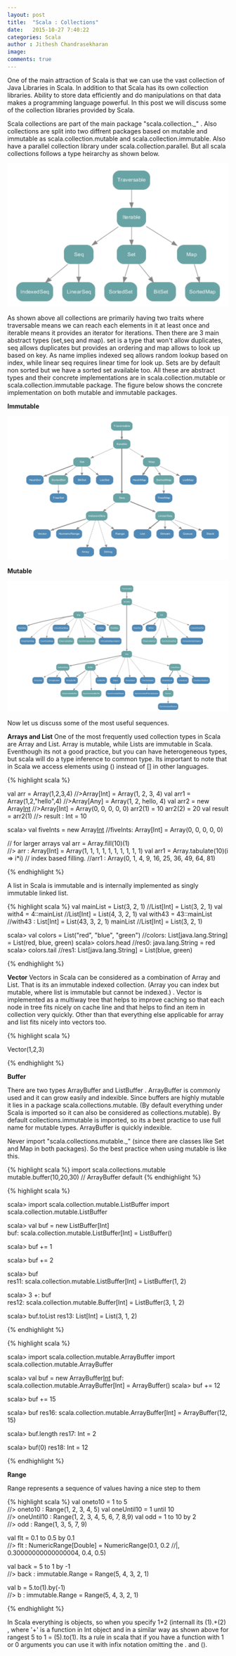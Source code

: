 ```yaml
---
layout: post
title:  "Scala : Collections"
date:   2015-10-27 7:40:22
categories: Scala
author : Jithesh Chandrasekharan
image: 
comments: true
---
```


One of the main attraction of Scala is that we can use the vast collection of Java Libraries in Scala. In addition to that Scala has its own collection libraries. Ability to store data efficiently and do manipulations on that data makes a programming language powerful. In this post we will discuss some of the collection libraries provided by Scala.

Scala collections are part of the main package "scala.collection._" . Also collections are split into two diffrent packages based on mutable and immutable as scala.collection.mutable and scala.collection.immutable. Also have a parallel collection library under scala.collection.parallel. But all scala collections follows a type heirarchy as shown below.

![Scala Type Heirarchy](/img/scala_col.png)

As shown above all collections are primarily having two traits where traversable means we can reach each elements in it at least once and iterable means it provides an iterator for iterations. Then there are 3 main abstract types (set,seq and map). set is a type that won't allow duplicates, seq allows duplicates but provides an ordering and map allows to look up based on key. As name implies indexed seq allows random lookup based on index, while linear seq requires linear time for look up.  Sets are by default non sorted but we have a sorted set available too. All these are abstract types and their concrete implementations are in scala.collection.mutable or scala.collection.immutable package. The figure below shows the concrete implementation on both mutable and immutable packages.

**Immutable**

![Scala Type Heirarchy](/img/immutable.png)

**Mutable**

![Scala Type Heirarchy](/img/mutable.png)

Now let us discuss some of the most useful sequences.

**Arrays and List**
One of the most frequently used collection types in Scala are Array and List. Array is mutable, while Lists are immutable in Scala. Eventhough its not a good practice, but you can have heterogeneous types, but scala will do a type inference to common type. Its important to note that in Scala we access elements using () instead of [] in other languages.

{% highlight scala %}

  val arr = Array(1,2,3,4)         //>Array[Int] = Array(1, 2, 3, 4)
  val arr1 = Array(1,2,"hello",4)   //>Array[Any] = Array(1, 2, hello, 4)
  val arr2 = new Array[Int](5)      //>Array[Int] = Array(0, 0, 0, 0, 0)
  arr2(1) = 10
  arr2(2) = 20
  val result = arr2(1)              //> result  : Int = 10

  scala> val fiveInts = new Array[Int](5)
  //fiveInts: Array[Int] = Array(0, 0, 0, 0, 0)

  // for larger arrays
  val arr = Array.fill(10)(1)                       
  //> arr  : Array[Int] = Array(1, 1, 1, 1, 1, 1, 1, 1, 1, 1)
  val arr1 = Array.tabulate(10)(i => i*i) // index based filling.
  //arr1 : Array(0, 1, 4, 9, 16, 25, 36, 49, 64, 81)
  

{% endhighlight %}

A list in Scala is immutable and is internally implemented as singly immutable linked list.

{% highlight scala %}
val mainList = List(3, 2, 1) //List[Int] = List(3, 2, 1)
val with4 = 4::mainList      //List[Int] = List(4, 3, 2, 1)
val with43 = 43::mainList   //with43  : List[Int] = List(43, 3, 2, 1)
mainList         //List[Int] = List(3, 2, 1)

scala> val colors = List("red", "blue", "green")
//colors: List[java.lang.String] = List(red, blue, green)
scala> colors.head
//res0: java.lang.String = red
scala> colors.tail
//res1: List[java.lang.String] = List(blue, green)

{% endhighlight %}

**Vector**
Vectors  in Scala can be considered as a combination of Array and List. That is its an immutable indexed collection. (Array you can index but mutable, where list is immutable but cannot be indexed.) . Vector is implemented as a multiway tree that helps to improve caching so that each node in tree fits nicely on cache line and that helps to find an item in collection very quickly. Other than that everything else applicable for array and list fits nicely into vectors too.

{% highlight scala %}

Vector(1,2,3)

{% endhighlight %}

**Buffer**

There are two types ArrayBuffer and ListBuffer . ArrayBuffer is commonly used and it can grow easily and indexible. Since buffers are highly mutable it lies in a package scala.collections.mutable. (By default everything under Scala is imported so it can also be considered as collections.mutable). By default collections.immutable is imported, so its a best practice to use full name for mutable types. ArrayBuffer is quickly indexible.

Never import "scala.collections.mutable._" (since there are classes like Set and Map in both packages). So the best practice when using mutable is like this.

{% highlight scala %}
import scala.collections.mutable
mutable.buffer(10,20,30) // ArrayBuffer default
{% endhighlight %}


{% highlight scala %}

scala> import scala.collection.mutable.ListBuffer
  import scala.collection.mutable.ListBuffer

scala> val buf = new ListBuffer[Int]             
  buf: scala.collection.mutable.ListBuffer[Int] = ListBuffer()

scala> buf += 1                                  

scala> buf += 2                                  

scala> buf     
  res11: scala.collection.mutable.ListBuffer[Int]
    = ListBuffer(1, 2)

scala> 3 +: buf                                  
  res12: scala.collection.mutable.Buffer[Int]
    = ListBuffer(3, 1, 2)

scala> buf.toList
  res13: List[Int] = List(3, 1, 2)

{% endhighlight %}

{% highlight scala %}

scala> import scala.collection.mutable.ArrayBuffer
  import scala.collection.mutable.ArrayBuffer

scala> val buf = new ArrayBuffer[Int]()
  buf: scala.collection.mutable.ArrayBuffer[Int] = 
    ArrayBuffer()
scala> buf += 12

scala> buf += 15

scala> buf
  res16: scala.collection.mutable.ArrayBuffer[Int] = 
    ArrayBuffer(12, 15)

scala> buf.length
  res17: Int = 2

scala> buf(0)
  res18: Int = 12

{% endhighlight %}

**Range**

Range represents a sequence of values having a nice step to them 

{% highlight scala %}
val oneto10 = 1 to 5                              
//> oneto10  : Range(1, 2, 3, 4, 5)
val oneUntil10 = 1 until 10                      
 //> oneUntil10  :  Range(1, 2, 3, 4, 5, 6, 7, 8,9)
val odd = 1 to 10 by 2                            
//> odd  : Range(1, 3, 5, 7, 9)

val flt = 0.1 to 0.5 by 0.1                       
//> flt  : NumericRange[Double] = NumericRange(0.1, 0.2
                //|, 0.30000000000000004, 0.4, 0.5)

val back = 5 to 1 by -1                          
 //> back  : immutable.Range = Range(5, 4, 3, 2, 1)
                                           
val b = 5.to(1).by(-1)                            
//> b  : immutable.Range = Range(5, 4, 3, 2, 1)

{% endhighlight %}

In Scala everything is objects, so when you specify 1+2 (internall its (1).+(2) , where '+' is a function in Int object and in a similar way as shown above for rangest 5 to 1 = (5).to(1). Its a rule in scala that if you have a function with 1 or 0 arguments you can use it with infix notation omitting the . and ().



